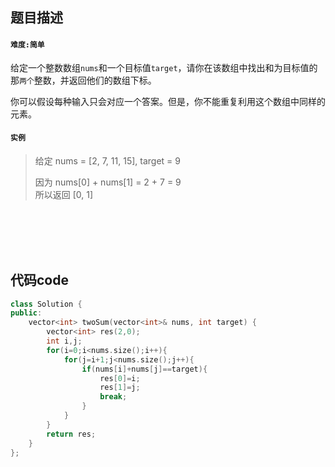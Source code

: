## 题目描述
#### `难度:简单`
给定一个整数数组`nums`和一个目标值`target`，请你在该数组中找出和为目标值的那`两个`整数，并返回他们的数组下标。

你可以假设每种输入只会对应一个答案。但是，你不能重复利用这个数组中同样的元素。

#### `实例`
>给定 nums = [2, 7, 11, 15], target = 9
>
>因为 nums[0] + nums[1] = 2 + 7 = 9<br>
所以返回 [0, 1]


<br>
<br>
<br>
<br>

## 代码code
```C++
class Solution {
public:
    vector<int> twoSum(vector<int>& nums, int target) {
        vector<int> res(2,0);
        int i,j;
        for(i=0;i<nums.size();i++){
            for(j=i+1;j<nums.size();j++){
                if(nums[i]+nums[j]==target){
                    res[0]=i;
                    res[1]=j;
                    break;
                }
            }
        }
        return res;
    }
};
```
